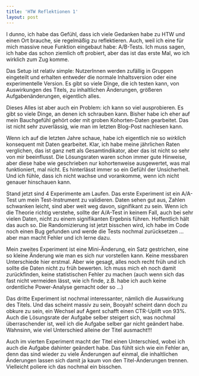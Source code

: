 ```yaml
---
title: 'HTW Reflektionen 1'
layout: post
---
```


I dunno, ich habe das Gefühl, dass ich viele Gedanken habe zu HTW und einen Ort brauche, sie regelmäßig zu reflektieren. Auch, weil ich eine für mich massive neue Funktion eingebaut habe: A/B-Tests. Ich muss sagen, ich habe das schon ziemlich oft probiert, aber das ist das erste Mal, wo ich wirklich zum Zug komme.

Das Setup ist relativ simple: NutzerInnen werden zufällig in Gruppen eingeteilt und erhalten entweder die normale Inhaltsversion oder eine experimentelle Version. Es gibt so viele Dinge, die ich testen kann, von Auswirkungen des Titels, zu inhaltlichen Änderungen, größeren Aufgabenänderungen, eigentlich alles.

Dieses Alles ist aber auch ein Problem: ich kann so viel ausprobieren. Es gibt so viele Dinge, an denen ich schrauben kann. Bisher habe ich eher auf mein Bauchgefühl gehört oder mit groben Kohorten-Daten gearbeitet. Das ist nicht sehr zuverlässig, wie man im letzten Blog-Post nachlesen kann.

Wenn ich auf die letzten Jahre schaue, habe ich eigentlich nie so _wirklich_ konsequent mit Daten gearbeitet. Klar, ich habe meine jährlichen Raten verglichen, das ist ganz nett als Gesamtindikator, aber das ist nicht so sehr von mir beeinflusst. Die Lösungsraten waren schon immer gute Hinweise, aber diese habe wie geschrieben nur kohortenweise ausgewertet, was mal funktioniert, mal nicht. Es hinterlässt immer so ein Gefühl der Unsicherheit. Und ich fühle, dass ich nicht wachse und vorankomme, wenn ich nicht genauer hinschauen kann.

Stand jetzt sind 4 Experimente am Laufen. Das erste Experiment ist ein A/A-Test um mein Test-Instrument zu validieren. Daten sehen gut aus, Zahlen schwanken leicht, sind aber weit weg davon, signifikant zu sein. Wenn ich die Theorie richtig verstehe, sollte der A/A-Test in keinem Fall, auch bei sehr vielen Daten, nicht zu einem signifikanten Ergebnis führen. Hoffentlich hält das auch so. Die Randomizierung ist jetzt bisschen wird, ich habe im Code noch einen Bug gefunden und werde die Tests nochmal zurücksetzen ... aber man macht Fehler und ich lerne dazu.

Mein zweites Experiment ist eine Mini-Änderung, ein Satz gestrichen, eine so kleine Änderung wie man es sich nur vorstellen kann. Keine messbaren Unterschiede hier erstmal. Aber wie gesagt, alles noch recht früh und ich sollte die Daten nicht zu früh bewerten. Ich muss mich eh noch damit zurückfinden, keine statistischen Fehler zu machen (auch wenn sich das fast nicht vermeiden lässt, wie ich finde, z.B. habe ich auch keine ordentliche Power-Analyse gemacht oder so ...)

Das dritte Experiment ist nochmal interessanter, nämlich die Auswirkung des Titels. Und das scheint massiv zu sein, Booyah! scheint dann doch zu obkure zu sein, ein Wechsel auf Agent schafft einen CTR-Uplift von 93%. Auch die Lösungsrate der Aufgabe selber steigert sich, was nochmal überraschender ist, weil ich die Aufgabe selber gar nicht geändert habe. Wahnsinn, wie viel Unterschied alleine der Titel ausmacht!!!

Auch im vierten Experiment macht der Titel einen Unterschied, wobei ich auch die Aufgabe dahinter geändert habe. Das fühlt sich wie ein Fehler an, denn das sind wieder zu viele Änderungen auf einmal, die inhaltlichen Änderungen lassen sich damit ja kaum von den Titel-Änderungen trennen. Vielleicht poliere ich das nochmal ein bisschen.
